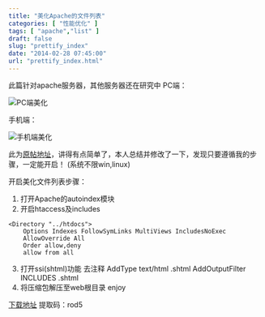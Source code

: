 ```yaml
---
title: "美化Apache的文件列表"
categories: [ "性能优化" ]
tags: [ "apache","list" ]
draft: false
slug: "prettify_index"
date: "2014-02-28 07:45:00"
url: "prettify_index.html"
---
```


此篇针对apache服务器，其他服务器还在研究中 PC端： 

![PC端美化][1]

手机端： 

![手机端美化][2]

此为<a title="apache文件列表样式美化" href="http://hi.baidu.com/microji/item/87325263da54d793c4d24903" target="_blank">原帖地址</a>，讲得有点简单了，本人总结并修改了一下，发现只要遵循我的步骤，一定能开启！ (系统不限win,linux)

开启美化文件列表步骤： 

1. 打开Apache的autoindex模块 
2. 开启htaccess及includes 
```
<Directory "../htdocs">
    Options Indexes FollowSymLinks MultiViews IncludesNoExec 
    AllowOverride All
    Order allow,deny
    allow from all
```
3. 打开ssi(shtml)功能 去注释 AddType text/html .shtml AddOutputFilter INCLUDES .shtml 
4. 将压缩包解压至web根目录 enjoy

<a title="下载地址" href="http://pan.baidu.com/s/1sj8UvYt" target="_blank">下载地址</a> 提取码：rod5


  [1]: https://blog.phpgao.com/usr/uploads/2014/07/3737112752.png
  [2]: https://blog.phpgao.com/usr/uploads/2014/07/2446703017.png